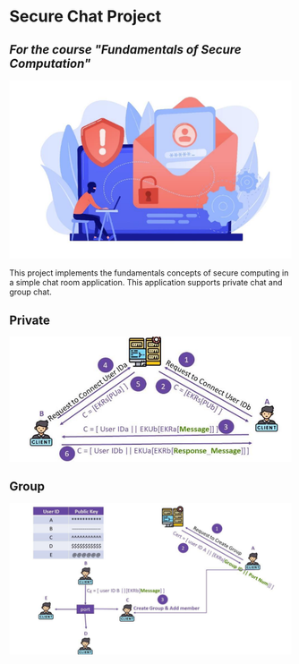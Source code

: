 # **Secure Chat Project**  

## *For the course "Fundamentals of Secure Computation"*

![Private Chat Senario](_etc/sec_chat.png)

This project implements the fundamentals concepts of secure computing in a simple chat room application.
This application supports private chat and group chat.

## **Private**  

![Private Chat Senario](_etc/p2p_senario.png)

## **Group**  

![Group Chat Senario](_etc/grp_senario.png)
